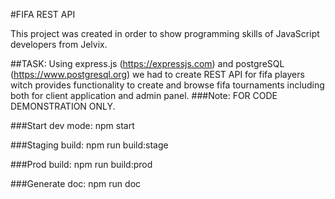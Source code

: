 #FIFA REST API

This project was created in order to show programming skills of JavaScript developers from Jelvix.

##TASK:
Using express.js (https://expressjs.com) and postgreSQL (https://www.postgresql.org)
 we had to create REST API for fifa players witch provides functionality to create and browse fifa
 tournaments including both for client application and admin panel.
###Note: FOR CODE DEMONSTRATION ONLY.

###Start dev mode:
npm start

###Staging build:
npm run build:stage

###Prod build:
npm run build:prod

###Generate doc:
npm run doc
